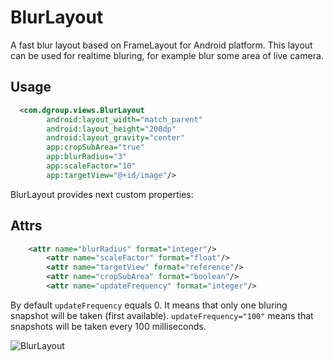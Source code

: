 # BlurLayout
A fast blur layout based on FrameLayout for Android platform.
This layout can be used for realtime bluring, for example blur some area of live camera.

Usage
-----
```xml
  <com.dgroup.views.BlurLayout
        android:layout_width="match_parent"
        android:layout_height="200dp"
        android:layout_gravity="center"
        app:cropSubArea="true"
        app:blurRadius="3"
        app:scaleFactor="10"
        app:targetView="@+id/image"/>
```

BlurLayout provides next custom properties:

Attrs
-----
```xml
  	<attr name="blurRadius" format="integer"/>
        <attr name="scaleFactor" format="float"/>
        <attr name="targetView" format="reference"/>
        <attr name="cropSubArea" format="boolean"/>
        <attr name="updateFrequency" format="integer"/>
```

By default `updateFrequency` equals 0. It means that only one bluring snapshot will be taken (first available).
`updateFrequency="100"` means that snapshots will be taken every 100 milliseconds.

![BlurLayout](https://raw.githubusercontent.com/gabberrr/BlurLayout/master/screen.png)

